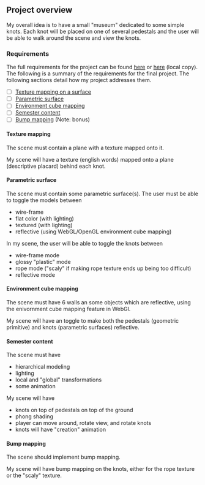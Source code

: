 ## Project overview

My overall idea is to have a small "museum" dedicated to some simple knots.
Each knot will be placed on one of several pedestals and the user will be able
to walk around the scene and view the knots.

### Requirements

The full requirements for the project can be found
[here](http://web.cse.ohio-state.edu/~shen.94/5542/Site/Lab5.html) or
[here](../assignment.html) (local copy).
The following is a summary of the requirements for the final project.  The
following sections detail how my project addresses them.

- [ ] [Texture mapping on a surface](#texture-mapping)
- [ ] [Parametric surface](#parametric-surface)
- [ ] [Environment cube mapping](#environment-cube-mapping)
- [ ] [Semester content](#semester-content)
- [ ] [Bump mapping](#bump-mapping) (Note: bonus)

#### Texture mapping

The scene must contain a plane with a texture mapped onto it.

My scene will have a texture (english words) mapped onto
a plane (descriptive placard) behind each knot.

#### Parametric surface

The scene must contain some parametric surface(s). The user
must be able to toggle the models between

* wire-frame
* flat color (with lighting)
* textured (with lighting)
* reflective (using WebGL/OpenGL environment cube mapping)

In my scene, the user will be able to toggle the knots between

* wire-frame mode
* glossy "plastic" mode
* rope mode ("scaly" if making rope texture ends up being too difficult)
* reflective mode

#### Environment cube mapping

The scene must have 6 walls an some objects which are reflective, using the
enivornment cube mapping feature in WebGl.

My scene will have an toggle to make both the pedestals (geometric primitive)
and knots (parametric surfaces) reflective.

#### Semester content

The scene must have

* hierarchical modeling
* lighting
* local and "global" transformations
* some animation

My scene will have

* knots on top of pedestals on top of the ground
* phong shading
* player can move around, rotate view, and rotate knots
* knots will have "creation" animation

#### Bump mapping

The scene should implement bump mapping.

My scene will have bump mapping on the knots, either for the rope texture or
the "scaly" texture.
